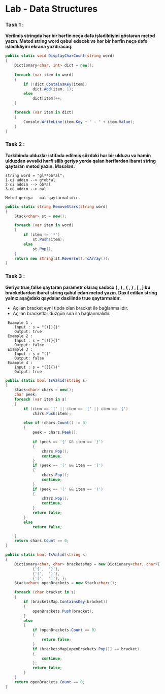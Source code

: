 # Lab - Data Structures 



### Task 1 :
**Verilmiş stringdə hər bir hərfin neçə dəfə işlədildiyini göstərən metod yazın. Metod string word qəbul edəcək və hər bir hərfin neçə dəfə işlədildiyini ekrana yazdıracaq.**

```csharp
public static void DisplayCharCount(string word)
{
    Dictionary<char, int> dict = new();
    
    foreach (var item in word)
    {
        if (!dict.ContainsKey(item))
            dict.Add(item, 1);
        else
            dict[item]++;
    }

    foreach (var item in dict)
    {
        Console.WriteLine(item.Key + " - " + item.Value);
    }
}
```

### Task 2 :
**Tərkibində ulduzlar istifadə edilmiş sözdəki hər bir ulduzu və həmin ulduzdan əvvəlki hərfi silib geriyə yerdə qalan hərflərdən ibarət string qaytaran metod yazın. Məsələn:**

```
string word = "gl**ob*al";
1-ci addım --> g*ob*al
2-ci addım --> ob*al
3-cü addım --> oal

Metod geriyə   oal qaytarmalıdır.
```

```csharp
public static string RemoveStars(string word)
{
    Stack<char> st = new();

    foreach (var item in word)
    {
        if (item != '*')
            st.Push(item);
        else
            st.Pop();
    }
    return new string(st.Reverse().ToArray());
}
```

### Task 3 :
**Geriyə true,false qaytaran parametr olaraq sadəcə ( , ) , { , } , [ , ]  bu bracketlərdən ibarət string qəbul edən metod yazın. Daxil edilən string yalnız aşağıdakı qaydalar daxilində true qaytarmaldır.**

- Açılan bracket eyni tipdə olan bracket ilə bağlanmalıdır.
- Açılan bracketlər düzgün sıra ilə bağlanmalıdır.
```
 Example 1 : 
    Input : s = "()[]{}"
    Output: true
 Example 2 : 
    Input : s = "()[}{]"
    Output: false
 Example 3 :
    Input : s = "(]"
    Output: false
 Example 4 : 
    Input : s = "([]{})"
    Output: true
```
```csharp
public static bool IsValid(string s)
{
    Stack<char> chars = new();
    char peek;
    foreach (var item in s)
    {
        if (item == '(' || item == '[' || item == '{')
            chars.Push(item);
        
        else if (chars.Count() != 0)
        {
            peek = chars.Peek();
        
            if (peek == '{' && item == '}')
            {
                chars.Pop();
                continue;
            }
            if (peek == '[' && item == ']')
            {
                chars.Pop();
                continue;
            }
            if (peek == '(' && item == ')')
            {
                chars.Pop();
                continue;
            }
            return false;
        }
        else
            return false;

    }
    return chars.Count == 0;
}
```
```csharp
public static bool IsValid(string s)
{
    Dictionary<char, char> bracketsMap = new Dictionary<char, char>{
            {'{',  '}'},
            {'(',  ')'},
            {'[',  ']'}, };
    Stack<char> openBrackets = new Stack<char>();

    foreach (char bracket in s)
    {
        if (bracketsMap.ContainsKey(bracket))
        {
            openBrackets.Push(bracket);
        }
        else
        {
            if (openBrackets.Count == 0)
            {
                return false;
            }
            if (bracketsMap[openBrackets.Pop()] == bracket)
            {
                continue;
            };
            return false;
        }
    }
    return openBrackets.Count == 0;
}
```


